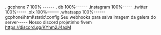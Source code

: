 . gcphone 7 100% ------
. db 100%------
.instagram 100%-----
.twitter 100%-----
.olx 100%------
.whatsapp 100%------
gcphone\html\static\config  Seu webhooks para salva imagem da galera do server-----
Nosso discord projetinho fivem  https://discord.gg/KYhm2J4axM
